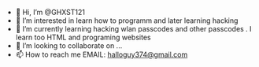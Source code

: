 - 👋 Hi, I’m @GHXST121
- 👀 I’m interested in learn how to programm and later learning hacking
- 🌱 I’m currently learning hacking wlan passcodes and other passcodes . I learn too HTML and programing websites
- 💞️ I’m looking to collaborate on ...
- 📫 How to reach me     EMAIL: halloguy374@gmail.com

<!---
GHXST121/GHXST121 is a ✨ special ✨ repository because its `README.md` (this file) appears on your GitHub profile.
You can click the Preview link to take a look at your changes.
--->
